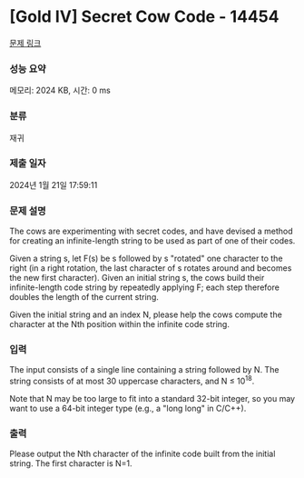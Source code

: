 # [Gold IV] Secret Cow Code - 14454 

[문제 링크](https://www.acmicpc.net/problem/14454) 

### 성능 요약

메모리: 2024 KB, 시간: 0 ms

### 분류

재귀

### 제출 일자

2024년 1월 21일 17:59:11

### 문제 설명

<p> </p>

<p>The cows are experimenting with secret codes, and have devised a method for creating an infinite-length string to be used as part of one of their codes.</p>

<p>Given a string s, let F(s) be s followed by s "rotated" one character to the right (in a right rotation, the last character of s rotates around and becomes the new first character). Given an initial string s, the cows build their infinite-length code string by repeatedly applying F; each step therefore doubles the length of the current string.</p>

<p>Given the initial string and an index N, please help the cows compute the character at the Nth position within the infinite code string.</p>

<p> </p>

### 입력 

 <p>The input consists of a single line containing a string followed by N. The string consists of at most 30 uppercase characters, and N ≤ 10<sup>18</sup>.</p>

<p>Note that N may be too large to fit into a standard 32-bit integer, so you may want to use a 64-bit integer type (e.g., a "long long" in C/C++).</p>

### 출력 

 <p>Please output the Nth character of the infinite code built from the initial string. The first character is N=1.</p>

